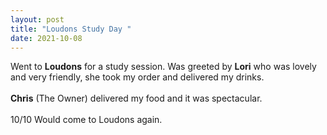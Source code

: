 ```yaml
---
layout: post
title: "Loudons Study Day "
date: 2021-10-08
---
```


Went to **Loudons** for a study session. Was greeted by **Lori** who was lovely and very friendly, she took my order and delivered my drinks. 
<br> </br>
**Chris** (The Owner) delivered my food and it was spectacular.
<br></br>
10/10 Would come to Loudons again.
